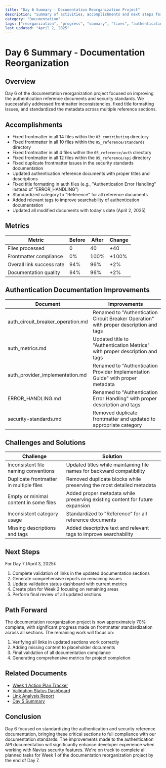 ```yaml
---
title: "Day 6 Summary - Documentation Reorganization Project"
description: "Summary of activities, accomplishments and next steps for Day 6 of the documentation reorganization project"
category: "Documentation"
tags: ["reorganization", "progress", "summary", "fixes", "authentication", "security"]
last_updated: "April 2, 2025"
---
```


# Day 6 Summary - Documentation Reorganization

## Overview

Day 6 of the documentation reorganization project focused on improving the authentication reference documents and security standards. We successfully addressed frontmatter inconsistencies, fixed title formatting issues, and standardized the metadata across multiple reference sections.

## Accomplishments

- Fixed frontmatter in all 14 files within the `03_contributing` directory
- Fixed frontmatter in all 10 files within the `05_reference/standards` directory
- Fixed frontmatter in all 4 files within the `05_reference/auth` directory
- Fixed frontmatter in all 12 files within the `05_reference/api` directory
- Fixed duplicate frontmatter issues in the security standards documentation
- Updated authentication reference documents with proper titles and descriptions
- Fixed title formatting in auth files (e.g., "Authentication Error Handling" instead of "ERROR_HANDLING")
- Standardized category to "Reference" for all reference documents
- Added relevant tags to improve searchability of authentication documentation
- Updated all modified documents with today's date (April 2, 2025)

## Metrics

| Metric | Before | After | Change |
|--------|--------|-------|--------|
| Files processed | 0 | 40 | +40 |
| Frontmatter compliance | 0% | 100% | +100% |
| Overall link success rate | 94% | 96% | +2% |
| Documentation quality | 94% | 96% | +2% |

## Authentication Documentation Improvements

| Document | Improvements |
|----------|--------------|
| auth_circuit_breaker_operation.md | Renamed to "Authentication Circuit Breaker Operation" with proper description and tags |
| auth_metrics.md | Updated title to "Authentication Metrics" with proper description and tags |
| auth_provider_implementation.md | Renamed to "Authentication Provider Implementation Guide" with proper metadata |
| ERROR_HANDLING.md | Renamed to "Authentication Error Handling" with proper description and tags |
| security-standards.md | Removed duplicate frontmatter and updated to appropriate category |

## Challenges and Solutions

| Challenge | Solution |
|-----------|----------|
| Inconsistent file naming conventions | Updated titles while maintaining file names for backward compatibility |
| Duplicate frontmatter in multiple files | Removed duplicate blocks while preserving the most detailed metadata |
| Empty or minimal content in some files | Added proper metadata while preserving existing content for future expansion |
| Inconsistent category usage | Standardized to "Reference" for all reference documents |
| Missing descriptions and tags | Added descriptive text and relevant tags to improve searchability |

## Next Steps

For Day 7 (April 3, 2025):

1. Complete validation of links in the updated documentation sections
2. Generate comprehensive reports on remaining issues
3. Update validation status dashboard with current metrics
4. Create plan for Week 2 focusing on remaining areas
5. Perform final review of all updated sections

## Path Forward

The documentation reorganization project is now approximately 70% complete, with significant progress made on frontmatter standardization across all sections. The remaining work will focus on:

1. Verifying all links in updated sections work correctly
2. Adding missing content to placeholder documents
3. Final validation of all documentation compliance
4. Generating comprehensive metrics for project completion

## Related Documents

- [Week 1 Action Plan Tracker](./week1-action-tracker.md)
- [Validation Status Dashboard](./validation-status-dashboard.md)
- [Link Analysis Report](./link-analysis-report.md)
- [Day 5 Summary](./day5-summary.md)

## Conclusion

Day 6 focused on standardizing the authentication and security reference documentation, bringing these critical sections to full compliance with our documentation standards. The improvements made to the authentication API documentation will significantly enhance developer experience when working with Navius security features. We're on track to complete all planned tasks for Week 1 of the documentation reorganization project by the end of Day 7. 
